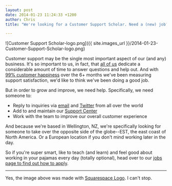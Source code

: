 ```yaml
---
layout: post
date: 2014-01-23 11:24:33 +1200
author: Chris
title: "We're looking for a Customer Support Scholar. Need a (new) job?"

---
```


![Customer Support Scholar-logo.png]({{ site.images_url }}/2014-01-23-Customer-Support-Scholar-logo.png)

<!-- excerpt -->

Customer support may be the single most important aspect of our (and any) business. It's so important to us, in fact, that [all of us](https://iwantmyname.com/about) dedicate a considerable amount of time to answer questions and help out. And with [99% customer happiness](http://public.nicereply.com/iwantmyname) over the 6+ months we've been measuring support satisfaction, we'd like to think we've been doing a good job. 

But in order to grow and improve, we need help. Specifically, we need someone to:

+ Reply to inquiries via [email](https://iwantmyname.com/support) and [Twitter](https://twitter.com/iWantMyName) from all over the world
+ Add to and maintain our [Support Center](http://help.iwantmyname.com/)
+ Work with the team to improve our overall customer experience

And because we're based in Wellington, NZ, we're specifically looking for someone to take over the opposite side of the globe--EST, the east coast of North America. Or a European location if you don't mind working later in the day.

So if you're super smart, like to teach (and learn) and feel good about working in your pajamas every day (totally optional), head over to our [jobs page to find out how to apply](https://iwantmyname.com/jobs/customer-support).

<!-- /excerpt -->

***

Yes, the image above was made with [Squarespace Logo](https://iwantmyname.com/blog/2014/01/need-a-logo-squarespace-has-you-covered.html). I can't stop.
